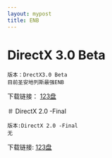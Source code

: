 ```yaml
---
layout: mypost
title: ENB
---
```

# DirectX 3.0 Beta

```
版本：DrectX3.0 Beta
目前圣安地列斯最强ENB
```
下载链接：
[123盘](https://www.123pan.com/s/B2GqVv-P86wd.html)

＃ DirectX 2.0 -Final

```
版本:DirectX 2.0 -Final
无
```

下载链接:
[123盘](https://www.123pan.com/s/B2GqVv-n86wd.html)

